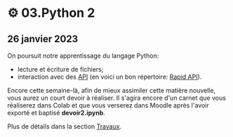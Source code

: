 # ⚙ 03.Python 2

## 26 janvier 2023

On poursuit notre apprentissage du langage Python:

* lecture et écriture de fichiers;
* interaction avec des [API](https://fr.wikipedia.org/wiki/Interface\_de\_programmation) (en voici un bon répertoire: [Rapid API](https://rapidapi.com/)).

Encore cette semaine-là, afin de mieux assimiler cette matière nouvelle, vous aurez un court devoir à réaliser. Il s'agira encore d'un carnet que vous réaliserez dans Colab et que vous verserez dans Moodle après l'avoir exporté et baptisé **devoir2.ipynb**.

Plus de détails dans la section [Travaux](../travaux/travaux.md#devoir-2).
